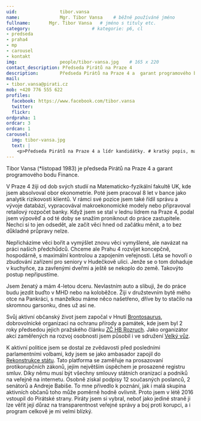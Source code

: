 ```yaml
---
uid:                tibor.vansa
name:               Mgr. Tibor Vansa  	# běžně používáné jméno
fullname: 	    Mgr. Tibor Vansa   # jméno s tituly etc.
category:                       # kategorie: p6, cl
- predseda
- praha4
- mp
- carousel
- kontakt
img: 		        people/tibor-vansa.jpg    # 165 x 220
contact_description: Předseda Pirátů na Praze 4
description:        Předseda Pirátů na Praze 4 a  garant programového bodu Finance. # kratký popis, max 160 znaků
mail:
- tibor.vansa@pirati.cz
mob: +420 776 555 622				
profiles:
  facebook: https://www.facebook.com/tibor.vansa
  twitter: 
  flickr: 
ordpraha: 1
ordcar: 3
ordcan: 1
carousel:
  img: tibor-vansa.jpg
  text: |
    <p>Předseda Pirátů na Praze 4 a lídr kandidátky. # kratký popis, max 160 znaků.</p>
---
```

Tibor Vansa (*listopad 1983) je předseda Pirátů na Praze 4 a garant programového bodu Finance.

V Praze 4 žiji od dob svých studií na Matematicko-fyzikální fakultě UK, kde jsem absolvoval obor ekonometrie. Poté jsem pracoval  8 let v bance jako analytik rizikovosti klientů. V rámci své pozice jsem také řídil správu a vývoje databází, vypracovával  makroekonomické modely nebo připravoval retailový rozpočet banky. Když jsem se stal v lednu lídrem na Praze 4, podal jsem výpověď a od té doby se snažím proniknout do práce zastupitele. Nechci si to jen odsedět, ale začít věci hned od začátku měnit, a to bez důkladné průpravy nelze.

Nepřicházíme věci bořit a vymýšlet znovu věci vymyšlené,  ale navázat na práci našich předchůdců. Chceme  ale Prahu 4 rozvíjet koncepčně, hospodárně, s maximální kontrolou a zapojením veřejnosti. Léta se hovoří o zbudování zařízení pro seniory v Hudečkově ulici. Jenže se o tom dohaduje  v kuchyňce, za zavřenými dveřmi a ještě se nekoplo do země. Takovýto postup nepřipustíme.

Jsem ženatý a mám 4-letou dceru. Nevlastním auto a slibuji, že do práce budu jezdit buďto v MHD nebo na koloběžce. Žiji v družstevním bytě mého otce na Pankráci, s manželkou máme něco našetřeno, dříve by to stačilo na skromnou garsonku, dnes už asi ne.

Svůj aktivní občanský život jsem započal v Hnutí [Brontosaurus][brontosaurus], dobrovolnické organizaci na ochranu přírody a památek, kde jsem byl 2 roky předsedou jejich pražského článku [ZČ HB Rozruch][rozruch].  Jako organizátor akcí zaměřených na rozvoj osobnosti jsem působil i ve sdružení [Velký vůz][velkyvuz].

K aktivní politice jsem se dostal ze zvědavosti před posledními parlamentními volbami, kdy jsem se jako ambasador zapojil do [Rekonstrukce státu][rest]. Tato platforma se zaměřuje na prosazovaní protikorupčních zákonů, jejím největším úspěchem je prosazené registru smluv. Díky němu musí být všechny smlouvy státních oranizací a podniků na veřejně na internetu. Osobně získal podpisy 12 současných poslanců, 2 senátorů a Andreje Babiše. To mne přivedlo k poznání, jak i malá skupina aktivních občanů toho může poměrně hodně ovlivnit. Proto jsem v létě 2016 vstoupil do Pirátské strany. Piráty jsem si vybral, neboť jako jediné straně ji lze věřit její důraz na transparentnost veřejné správy a boj proti korupci, a i program celkově je mi velmi blízký. 

[brontosaurus]: http://brontosaurus.cz
[rozruch]: http://rozruch.brontosaurus.cz/
[velkyvuz]: http://www.velkyvuz.cz/web/
[rest]: http://www.rekonstrukcestatu.cz/cs
